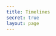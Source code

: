 ```yaml
---
title: Timelines
secret: true
layout: page
---
```


<CollectionIndex title="Timelines" lead="These are timelines and tables for my deep dive articles" :collection="['timelines']" />
